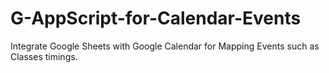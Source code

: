 # G-AppScript-for-Calendar-Events
Integrate Google Sheets with Google Calendar for Mapping Events such as Classes timings.
